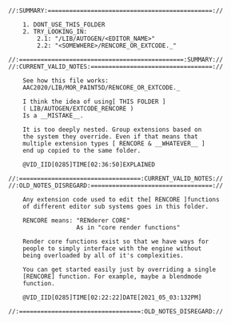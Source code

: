 
    //:SUMMARY:==============================================://

        1. DONT_USE_THIS_FOLDER 
        2. TRY_LOOKING_IN:
            2.1: "/LIB/AUTOGEN/<EDITOR_NAME>"
            2.2: "<SOMEWHERE>/RENCORE_OR_EXTCODE._"
            
    //:==============================================:SUMMARY://
    //:CURRENT_VALID_NOTES:==================================://

        See how this file works:
        AAC2020/LIB/MOR_PAINT5D/RENCORE_OR_EXTCODE._

        I think the idea of using[ THIS FOLDER ]
        ( LIB/AUTOGEN/EXTCODE_RENCORE )
        Is a __MISTAKE__.

        It is too deeply nested. Group extensions based on
        the system they override. Even if that means that
        multiple extension types [ RENCORE & __WHATEVER__ ]
        end up copied to the same folder.

        @VID_IID[0285]TIME[02:36:50]EXPLAINED
 
    //:==================================:CURRENT_VALID_NOTES://
    //:OLD_NOTES_DISREGARD:==================================://

        Any extension code used to edit the[ RENCORE ]functions
        of different editor sub systems goes in this folder.

        RENCORE means: "RENderer CORE"
                       As in "core render functions"

        Render core functions exist so that we have ways for
        people to simply interface with the engine without
        being overloaded by all of it's complexities.

        You can get started easily just by overriding a single
        [RENCORE] function. For example, maybe a blendmode
        function.

        @VID_IID[0285]TIME[02:22:22]DATE[2021_05_03:132PM]

    //:==================================:OLD_NOTES_DISREGARD://